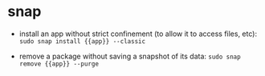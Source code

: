 # snap

- install an app without strict confinement (to allow it to access files, etc):
`sudo snap install {{app}} --classic`

- remove a package without saving a snapshot of its data:
`sudo snap remove {{app}} --purge`
